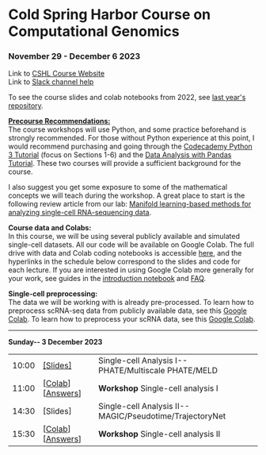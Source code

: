 # Cold Spring Harbor Course on Computational Genomics 
### November 29 - December 6 2023

Link to [CSHL Course Website](https://meetings.cshl.edu/archivescourse.aspx?course=C-ECG&year=23)  
Link to [Slack channel help](http://krishnswamylab.org/get-help)

To see the course slides and colab notebooks from 2022, see [last year's repository](https://github.com/KrishnaswamyLab/CSHL_ComputationalGenomics2022).

**<u>Precourse Recommendations:</u> <br />**
The course workshops will use Python, and some practice beforehand is strongly recommended. For those without Python experience at this point, I would recommend purchasing and going through the [Codecademy Python 3 Tutorial](https://www.codecademy.com/learn/learn-python-3) (focus on Sections 1-6) and the [Data Analysis with Pandas Tutorial](https://www.codecademy.com/learn/data-processing-pandas). These two courses will provide a sufficient background for the course.<br>

I also suggest you get some exposure to some of the mathematical concepts we will teach during the workshop. A great place to start is the following review article from our lab: [Manifold learning-based methods for analyzing single-cell RNA-sequencing data](https://doi.org/10.1016/j.coisb.2017.12.008).<br>

**Course data and Colabs:**  
In this course, we will be using several publicly available and simulated single-cell datasets. All our code will be available on Google Colab. The full drive with data and Colab coding notebooks is accessible [here](https://drive.google.com/drive/folders/1h3w4S3NLC-SxORYCgcye4XJ2I8yVdBPe), and the hyperlinks in the schedule below correspond to the slides and code for each lecture. If you are interested in using Google Colab more generally for your work, see guides in the [introduction notebook](https://colab.research.google.com/) and [FAQ](https://research.google.com/colaboratory/faq.html).

**Single-cell preprocessing:**  
The data we will be working with is already pre-processed. To learn how to preprocess scRNA-seq data from publicly available data, see this [Google Colab](https://colab.research.google.com/drive/1xIhHB5xt_7WK-iiaa38hIV26KrpDX-F1). To learn how to preprocess your scRNA data, see this [Google Colab](https://colab.research.google.com/drive/1NJ2LPXlF7V0FP0Dy9A54zEnI2yOSYzxW).

---

**Sunday-- 3 December 2023**

|                      |   |                                          |
|----------------------|---|------------------------------------------|
|10:00       |[[Slides]](https://drive.google.com/file/d/1DUxYP8i8kgc5qCdZddWRYOkhCdXTOkfn/view?usp=sharing)  |Single-cell Analysis I-- PHATE/Multiscale PHATE/MELD|
|11:00      |[[Colab](https://colab.research.google.com/drive/16rqx7DuJ8Ok6T2rXwZt7pzUF5VwEfYCn?usp=drive_link)] [[Answers](https://colab.research.google.com/drive/1hyipqVAeeY_hf-Xzjanf_YHtD2ySA602?usp=drive_link)]    |<b>Workshop</b> Single-cell analysis I|
|14:30       |[Slides]   |Single-cell Analysis II-- MAGIC/Pseudotime/TrajectoryNet|
|15:30       |[[Colab](https://colab.research.google.com/drive/1ElivBCgpvJ5nFCoBUXCrphKZ3esDE4I0)] [[Answers](https://colab.research.google.com/drive/1fbE7gT1TG4NWNVJglL_LVQCsvF-phw-o)]    |<b>Workshop</b> Single-cell analysis II|
